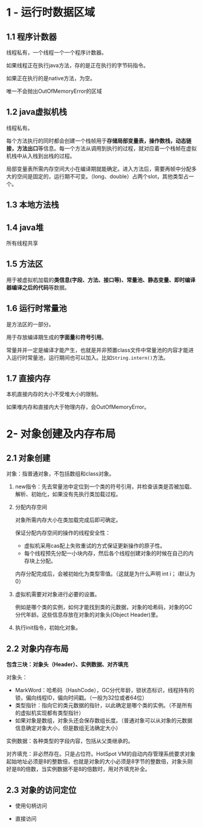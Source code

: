 # 1 - 运行时数据区域

## 1.1 程序计数器

线程私有，一个线程一个一个程序计数器。

如果线程正在执行java方法，存的是正在执行的字节码指令。

如果正在执行的是native方法，为空。

唯一不会抛出OutOfMemoryError的区域

## 1.2 java虚拟机栈

线程私有。

每个方法执行的同时都会创建一个栈帧用于**存储局部变量表，操作数栈，动态链接，方法出口**等信息。每一个方法从调用到执行的过程，就对应着一个栈帧在虚拟机栈中从入栈到出栈的过程。

局部变量表所需内存空间大小在编译期就能确定。进入方法后，需要再帧中分配多大的空间是固定的，运行期不可变。（long、double）占两个slot，其他类型占一个。

## 1.3 本地方法栈

## 1.4 java堆

所有线程共享

## 1.5 方法区

用于被虚拟机加载的**类信息(字段、方法、接口等)、常量池、静态变量、即时编译器编译之后的代码**等数据。

## 1.6 运行时常量池

是方法区的一部分。

用于存放编译期生成的**字面量**和**符号引用**。

常量并并一定是编译才能产生，也就是并非预置class文件中常量池的内容才能进入运行时常量池，运行期间也可以加入。比如`String.intern()`方法。

## 1.7 直接内存

本机直接内存的大小不受堆大小的限制。

如果堆内存和直接内大于物理内存，会OutOfMemoryError。

# 2- 对象创建及内存布局

## 2.1 对象创建

对象：指普通对象，不包括数组和class对象。

1. new指令：先去常量池中定位到一个类的符号引用，并检查该类是否被加载、解析、初始化，如果没有先执行类加载过程。

2. 分配内存空间

   对象所需内存大小在类加载完成后即可确定。

   保证分配内存空间的操作的线程安全性：

   - 虚拟机采用cas配上失败重试的方式保证更新操作的原子性。
   - 每个线程预先分配一小块内存，然后各个线程创建对象的时候在自己的内存块上分配。

   内存分配完成后，会被初始化为类型零值。（这就是为什么声明 int i； i默认为0）

3. 虚拟机需要对对象进行必要的设置。

   例如是哪个类的实例，如何才能找到类的元数据，对象的哈希码，对象的GC分代年龄。这些信息存放在对象的对象头(Object Header)里。

4. 执行init指令，初始化对象。

## 2.2 对象内存布局

**包含三块：对象头（Header）、实例数据、对齐填充**

对象头：

- MarkWord：哈希码（HashCode），GC分代年龄，锁状态标识，线程持有的锁，偏向线程ID，偏向时间戳。（一般为32位或者64位）
- 类型指针：指向它的类元数据的指针，以此确定是哪个类的实例。（不是所有的虚拟机实现都有类型指针）
- 如果对象是数组，对象头还会保存数组长度。（普通对象可以从对象的元数据信息确定对象大小，但是数组无法确定大小）

实例数据：各种类型的字段内容，包括从父类继承的。

对齐填充：非必然存在。只是占位符。HotSpot VM的自动内存管理系统要求对象起始地址必须是8的整数倍，也就是对象的大小必须是8字节的整数倍，对象头刚好是8的倍数，当实例数据不是8的倍数时，用对齐填充补全。

## 2.3 对象的访问定位

- 使用句柄访问

- 直接访问

